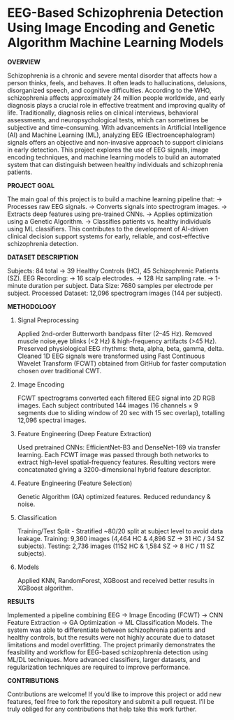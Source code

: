# EEG-Based Schizophrenia Detection Using Image Encoding and Genetic Algorithm Machine Learning Models

**OVERVIEW** 

Schizophrenia is a chronic and severe mental disorder that affects how a person thinks, feels, and behaves. It often leads to hallucinations, delusions, disorganized speech, and cognitive difficulties. According to the WHO, schizophrenia affects approximately 24 million people worldwide, and early diagnosis plays a crucial role in effective treatment and improving quality of life.
Traditionally, diagnosis relies on clinical interviews, behavioral assessments, and neuropsychological tests, which can sometimes be subjective and time-consuming. With advancements in Artificial Intelligence (AI) and Machine Learning (ML), analyzing EEG (Electroencephalogram) signals offers an objective and non-invasive approach to support clinicians in early detection.
This project explores the use of EEG signals, image encoding techniques, and machine learning models to build an automated system that can distinguish between healthy individuals and schizophrenia patients.

**PROJECT GOAL**

The main goal of this project is to build a machine learning pipeline that:
-> Processes raw EEG signals.
-> Converts signals into spectrogram images.
-> Extracts deep features using pre-trained CNNs.
-> Applies optimization using a Genetic Algorithm.
-> Classifies patients vs. healthy individuals using ML classifiers.
This contributes to the development of AI-driven clinical decision support systems for early, reliable, and cost-effective schizophrenia detection.

**DATASET DESCRIPTION**

Subjects: 84 total → 39 Healthy Controls (HC), 45 Schizophrenic Patients (SZ).
EEG Recording:
-> 16 scalp electrodes.
-> 128 Hz sampling rate.
-> 1-minute duration per subject.
Data Size: 7680 samples per electrode per subject.
Processed Dataset: 12,096 spectrogram images (144 per subject).

**METHODOLOGY**

1. Signal Preprocessing
   
   Applied 2nd-order Butterworth bandpass filter (2–45 Hz).
   Removed muscle noise,eye blinks (<2 Hz) & high-frequency artifacts (>45 Hz).
   Preserved physiological EEG rhythms: theta, alpha, beta, gamma, delta.
   Cleaned 1D EEG signals were transformed using Fast Continuous Wavelet Transform (FCWT) obtained from GitHub for faster computation chosen over traditional CWT.
   
2. Image Encoding
 
   FCWT spectrograms converted each filtered EEG signal into 2D RGB images.
   Each subject contributed 144 images (16 channels × 9 segments due to sliding window of 20 sec with 15 sec overlap), totalling 12,096 spectral images.
   
3. Feature Engineering (Deep Feature Extraction)

   Used pretrained CNNs: EfficientNet-B3 and DenseNet-169 via transfer learning.
   Each FCWT image was passed through both networks to extract high-level spatial-frequency features.
   Resulting vectors were concatenated giving a 3200-dimensional hybrid feature descriptor.
   
4. Feature Engineering (Feature Selection)

   Genetic Algorithm (GA) optimized features.
   Reduced redundancy & noise.

5. Classification

   Training/Test Split -
   Stratified ~80/20 split at subject level to avoid data leakage.
   Training: 9,360 images (4,464 HC & 4,896 SZ → 31 HC / 34 SZ subjects).
   Testing: 2,736 images (1152 HC & 1,584 SZ → 8 HC / 11 SZ subjects).

6. Models

   Applied KNN, RandomForest, XGBoost and received better results in XGBoost algorithm.

**RESULTS**

Implemented a pipeline combining EEG → Image Encoding (FCWT) → CNN Feature Extraction → GA Optimization → ML Classification Models.
The system was able to differentiate between schizophrenia patients and healthy controls, but the results were not highly accurate due to dataset limitations and model overfitting.
The project primarily demonstrates the feasibility and workflow for EEG-based schizophrenia detection using ML/DL techniques.
More advanced classifiers, larger datasets, and regularization techniques are required to improve performance.

**CONTRIBUTIONS**

Contributions are welcome! 
If you’d like to improve this project or add new features, feel free to fork the repository and submit a pull request.
I’ll be truly obliged for any contributions that help take this work further.
